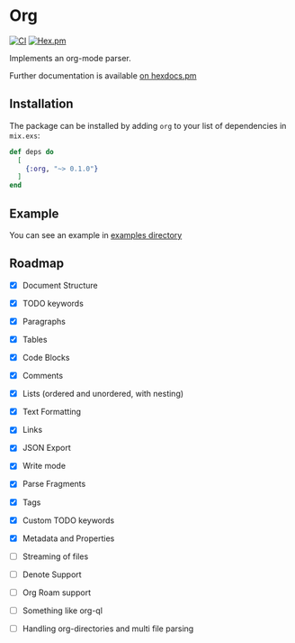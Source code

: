 # Org

[![CI](https://github.com/Makesesama/elixir_org/actions/workflows/ci.yml/badge.svg)](https://github.com/Makesesama/elixir_org/actions/workflows/ci.yml)
[![Hex.pm](https://img.shields.io/hexpm/v/org.svg)](https://hex.pm/packages/org)

Implements an org-mode parser.

Further documentation is available [on hexdocs.pm](https://hexdocs.pm/org/Org.html)

## Installation

The package can be installed by adding `org` to your list of dependencies in `mix.exs`:

```elixir
def deps do
  [
    {:org, "~> 0.1.0"}
  ]
end
```

## Example
You can see an example in [examples directory](./example)

## Roadmap
- [x] Document Structure
- [x] TODO keywords
- [x] Paragraphs
- [x] Tables
- [x] Code Blocks
- [x] Comments
- [x] Lists (ordered and unordered, with nesting)
- [x] Text Formatting
- [x] Links
- [x] JSON Export
- [x] Write mode
- [x] Parse Fragments
- [x] Tags
- [x] Custom TODO keywords
- [x] Metadata and Properties
- [ ] Streaming of files
- [ ] Denote Support
- [ ] Org Roam support
- [ ] Something like org-ql
- [ ] Handling org-directories and multi file parsing

